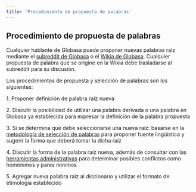```yaml
---
title: 'Procedimiento de propuesta de palabras'
---
```


## Procedimiento de propuesta de palabras
 
Cualquier hablante de Globasa puede proponer nuevas palabras raíz mediante el [subreddit de Globasa](https://www.reddit.com/r/Globasa/) o el [Wikia de Globasa](https://globasa.fandom.com/wiki/Proposed_words). Cualquier propuesta de palabra que se origine en la Wikia debe trasladarse al subreddit para su discusión.

Los procedimientos de propuesta y selección de palabras son los siguientes:

1\. Proponer definición de palabra raíz nueva

2\. Discutir la posibilidad de utilizar una palabra derivada o una palabra en Globasa ya establecida para expresar la definición de la palabra propuesta

3\. Si se determina que debe seleccionarse una nueva raíz: basarse en la [metodología de selección de palabras](/max/metode-fe-lexiseleti) para proponer fuente lingüística y sugerir la forma que deberá tomar la dicha raíz

4\. Discutir la forma de la palabra raíz nueva, además de consultar con las [herramientas administrativas](http://menalari.globasa.net/eng/tul) para determinar posibles conflictos como homónimos y pares mínimos

5\. Agregar nueva palabra raíz al diccionario y utilizar el formato de etimología establecido